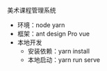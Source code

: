 美术课程管理系统

- 环境：node yarn
- 框架：ant design Pro vue
- 本地开发
    - 安装依赖：yarn install
    - 本地启动：yarn run serve